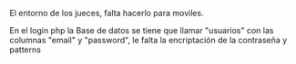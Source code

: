 El entorno de los jueces, falta hacerlo para moviles.


En el login php la Base de datos se tiene que llamar "usuarios" con las columnas "email" y "password", le falta la encriptación de la contraseña y patterns
